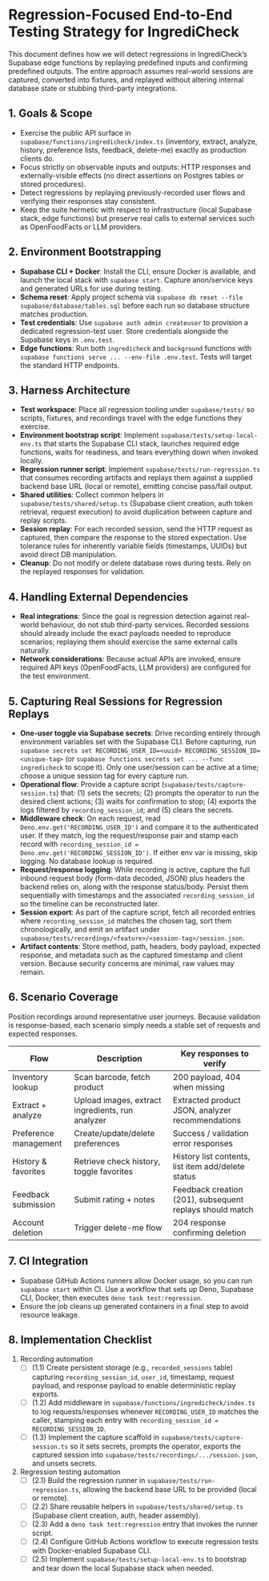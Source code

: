 # Regression-Focused End-to-End Testing Strategy for IngrediCheck

This document defines how we will detect regressions in IngrediCheck’s Supabase edge functions by replaying predefined inputs and confirming predefined outputs. The entire approach assumes real-world sessions are captured, converted into fixtures, and replayed without altering internal database state or stubbing third-party integrations.

## 1. Goals & Scope
- Exercise the public API surface in `supabase/functions/ingredicheck/index.ts` (inventory, extract, analyze, history, preference lists, feedback, delete-me) exactly as production clients do.
- Focus strictly on observable inputs and outputs: HTTP responses and externally-visible effects (no direct assertions on Postgres tables or stored procedures).
- Detect regressions by replaying previously-recorded user flows and verifying their responses stay consistent.
- Keep the suite hermetic with respect to infrastructure (local Supabase stack, edge functions) but preserve real calls to external services such as OpenFoodFacts or LLM providers.

## 2. Environment Bootstrapping
- **Supabase CLI + Docker**: Install the CLI, ensure Docker is available, and launch the local stack with `supabase start`. Capture anon/service keys and generated URLs for use during testing.
- **Schema reset**: Apply project schema via `supabase db reset --file supabase/database/tables.sql` before each run so database structure matches production.
- **Test credentials**: Use `supabase auth admin createuser` to provision a dedicated regression-test user. Store credentials alongside the Supabase keys in `.env.test`.
- **Edge functions**: Run both `ingredicheck` and `background` functions with `supabase functions serve ... --env-file .env.test`. Tests will target the standard HTTP endpoints.

## 3. Harness Architecture
- **Test workspace**: Place all regression tooling under `supabase/tests/` so scripts, fixtures, and recordings travel with the edge functions they exercise.
- **Environment bootstrap script**: Implement `supabase/tests/setup-local-env.ts` that starts the Supabase CLI stack, launches required edge functions, waits for readiness, and tears everything down when invoked locally.
- **Regression runner script**: Implement `supabase/tests/run-regression.ts` that consumes recording artifacts and replays them against a supplied backend base URL (local or remote), emitting concise pass/fail output.
- **Shared utilities**: Collect common helpers in `supabase/tests/shared/setup.ts` (Supabase client creation, auth token retrieval, request execution) to avoid duplication between capture and replay scripts.
- **Session replay**: For each recorded session, send the HTTP request as captured, then compare the response to the stored expectation. Use tolerance rules for inherently variable fields (timestamps, UUIDs) but avoid direct DB manipulation.
- **Cleanup**: Do not modify or delete database rows during tests. Rely on the replayed responses for validation.

## 4. Handling External Dependencies
- **Real integrations**: Since the goal is regression detection against real-world behaviour, do not stub third-party services. Recorded sessions should already include the exact payloads needed to reproduce scenarios; replaying them should exercise the same external calls naturally.
- **Network considerations**: Because actual APIs are invoked, ensure required API keys (OpenFoodFacts, LLM providers) are configured for the test environment.

## 5. Capturing Real Sessions for Regression Replays
- **One-user toggle via Supabase secrets**: Drive recording entirely through environment variables set with the Supabase CLI. Before capturing, run `supabase secrets set RECORDING_USER_ID=<uuid> RECORDING_SESSION_ID=<unique-tag>` (or `supabase functions secrets set ... --func ingredicheck` to scope it). Only one user/session can be active at a time; choose a unique session tag for every capture run.
- **Operational flow**: Provide a capture script (`supabase/tests/capture-session.ts`) that: (1) sets the secrets; (2) prompts the operator to run the desired client actions; (3) waits for confirmation to stop; (4) exports the logs filtered by `recording_session_id`; and (5) clears the secrets.
- **Middleware check**: On each request, read `Deno.env.get('RECORDING_USER_ID')` and compare it to the authenticated user. If they match, log the request/response pair and stamp each record with `recording_session_id = Deno.env.get('RECORDING_SESSION_ID')`. If either env var is missing, skip logging. No database lookup is required.
- **Request/response logging**: While recording is active, capture the full inbound request body (form-data decoded, JSON) plus headers the backend relies on, along with the response status/body. Persist them sequentially with timestamps and the associated `recording_session_id` so the timeline can be reconstructed later.
- **Session export**: As part of the capture script, fetch all recorded entries where `recording_session_id` matches the chosen tag, sort them chronologically, and emit an artifact under `supabase/tests/recordings/<feature>/<session-tag>/session.json`.
- **Artifact contents**: Store method, path, headers, body payload, expected response, and metadata such as the captured timestamp and client version. Because security concerns are minimal, raw values may remain.

## 6. Scenario Coverage

Position recordings around representative user journeys. Because validation is response-based, each scenario simply needs a stable set of requests and expected responses.

| Flow | Description | Key responses to verify |
| --- | --- | --- |
| Inventory lookup | Scan barcode, fetch product | 200 payload, 404 when missing |
| Extract + analyze | Upload images, extract ingredients, run analyzer | Extracted product JSON, analyzer recommendations |
| Preference management | Create/update/delete preferences | Success / validation error responses |
| History & favorites | Retrieve check history, toggle favorites | History list contents, list item add/delete status |
| Feedback submission | Submit rating + notes | Feedback creation (201), subsequent replays should match |
| Account deletion | Trigger delete-me flow | 204 response confirming deletion |

## 7. CI Integration
- Supabase GitHub Actions runners allow Docker usage, so you can run `supabase start` within CI. Use a workflow that sets up Deno, Supabase CLI, Docker, then executes `deno task test:regression`.
- Ensure the job cleans up generated containers in a final step to avoid resource leakage.

## 8. Implementation Checklist
1. Recording automation  
   - [ ] (1.1) Create persistent storage (e.g., `recorded_sessions` table) capturing `recording_session_id`, `user_id`, timestamp, request payload, and response payload to enable deterministic replay exports.  
   - [ ] (1.2) Add middleware in `supabase/functions/ingredicheck/index.ts` to log requests/responses whenever `RECORDING_USER_ID` matches the caller, stamping each entry with `recording_session_id = RECORDING_SESSION_ID`.  
   - [ ] (1.3) Implement the capture scaffold in `supabase/tests/capture-session.ts` so it sets secrets, prompts the operator, exports the captured session into `supabase/tests/recordings/.../session.json`, and unsets secrets.  

2. Regression testing automation  
   - [ ] (2.1) Build the regression runner in `supabase/tests/run-regression.ts`, allowing the backend base URL to be provided (local or remote).  
   - [ ] (2.2) Share reusable helpers in `supabase/tests/shared/setup.ts` (Supabase client creation, auth, header assembly).  
   - [ ] (2.3) Add a `deno task test:regression` entry that invokes the runner script.  
   - [ ] (2.4) Configure GitHub Actions workflow to execute regression tests with Docker-enabled Supabase CLI.  
   - [ ] (2.5) Implement `supabase/tests/setup-local-env.ts` to bootstrap and tear down the local Supabase stack when needed.  
